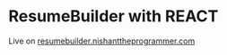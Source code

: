 # ResumeBuilder with REACT

Live on [resumebuilder.nishanttheprogrammer.com](https://resumebuilder.nishanttheprogrammer.com)